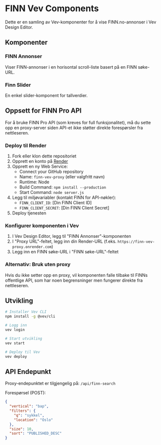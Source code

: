 # FINN Vev Components

Dette er en samling av Vev-komponenter for å vise FINN.no-annonser i Vev Design Editor.

## Komponenter

### FINN Annonser
Viser FINN-annonser i en horisontal scroll-liste basert på en FINN søke-URL.

### Finn Slider
En enkel slider-komponent for tallverdier.

## Oppsett for FINN Pro API

For å bruke FINN Pro API (som kreves for full funksjonalitet), må du sette opp en proxy-server siden API-et ikke støtter direkte forespørsler fra nettleseren.

### Deploy til Render

1. Fork eller klon dette repositoriet
2. Opprett en konto på [Render](https://render.com)
3. Opprett en ny Web Service:
   - Connect your GitHub repository
   - Name: `finn-vev-proxy` (eller valgfritt navn)
   - Runtime: Node
   - Build Command: `npm install --production`
   - Start Command: `node server.js`
4. Legg til miljøvariabler (kontakt FINN for API-nøkler):
   - `FINN_CLIENT_ID`: [Din FINN Client ID]
   - `FINN_CLIENT_SECRET`: [Din FINN Client Secret]
5. Deploy tjenesten

### Konfigurer komponenten i Vev

1. I Vev Design Editor, legg til "FINN Annonser"-komponenten
2. I "Proxy URL"-feltet, legg inn din Render-URL (f.eks. `https://finn-vev-proxy.onrender.com`)
3. Legg inn en FINN søke-URL i "FINN søke-URL"-feltet

### Alternativ: Bruk uten proxy

Hvis du ikke setter opp en proxy, vil komponenten falle tilbake til FINNs offentlige API, som har noen begrensninger men fungerer direkte fra nettleseren.

## Utvikling

```bash
# Installer Vev CLI
npm install -g @vev/cli

# Logg inn
vev login

# Start utvikling
vev start

# Deploy til Vev
vev deploy
```

## API Endepunkt

Proxy-endepunktet er tilgjengelig på: `/api/finn-search`

Forespørsel (POST):
```json
{
  "vertical": "bap",
  "filters": {
    "q": "sykkel",
    "location": "Oslo"
  },
  "size": 10,
  "sort": "PUBLISHED_DESC"
}
```